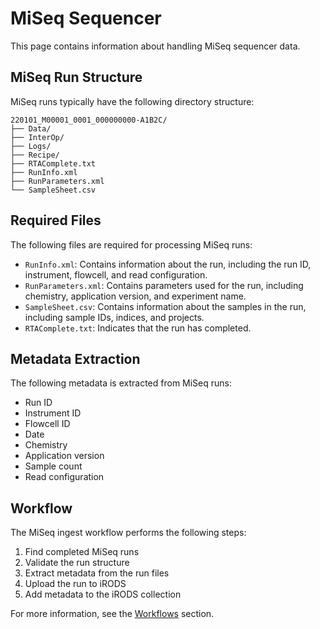 # MiSeq Sequencer

This page contains information about handling MiSeq sequencer data.

## MiSeq Run Structure

MiSeq runs typically have the following directory structure:

```
220101_M00001_0001_000000000-A1B2C/
├── Data/
├── InterOp/
├── Logs/
├── Recipe/
├── RTAComplete.txt
├── RunInfo.xml
├── RunParameters.xml
└── SampleSheet.csv
```

## Required Files

The following files are required for processing MiSeq runs:

- `RunInfo.xml`: Contains information about the run, including the run ID, instrument, flowcell, and read configuration.
- `RunParameters.xml`: Contains parameters used for the run, including chemistry, application version, and experiment name.
- `SampleSheet.csv`: Contains information about the samples in the run, including sample IDs, indices, and projects.
- `RTAComplete.txt`: Indicates that the run has completed.

## Metadata Extraction

The following metadata is extracted from MiSeq runs:

- Run ID
- Instrument ID
- Flowcell ID
- Date
- Chemistry
- Application version
- Sample count
- Read configuration

## Workflow

The MiSeq ingest workflow performs the following steps:

1. Find completed MiSeq runs
2. Validate the run structure
3. Extract metadata from the run files
4. Upload the run to iRODS
5. Add metadata to the iRODS collection

For more information, see the [Workflows](../user-guide/workflows.md) section.
